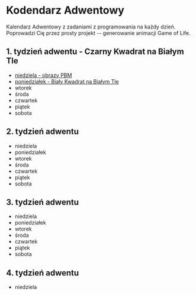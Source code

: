 # Kodendarz Adwentowy

Kalendarz Adwentowy z zadaniami z programowania na każdy dzień. Poprowadzi Cię
przez prosty projekt -- generowanie animacji Game of Life.

## 1. tydzień adwentu - Czarny Kwadrat na Białym Tle

* [niedziela - obrazy PBM](1-niedziela.md)
* [poniedziałek - Biały Kwadrat na Białym Tle](1-poniedzialek.md)
* wtorek
* środa
* czwartek
* piątek
* sobota

## 2. tydzień adwentu

* niedziela
* poniedziałek
* wtorek
* środa
* czwartek
* piątek
* sobota

## 3. tydzień adwentu

* niedziela
* poniedziałek
* wtorek
* środa
* czwartek
* piątek
* sobota

## 4. tydzień adwentu

* niedziela
